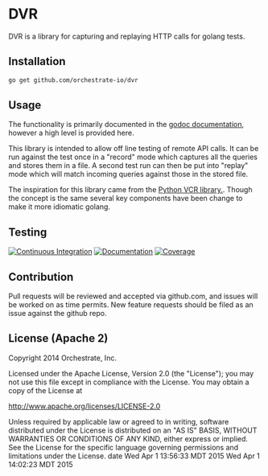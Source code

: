 # DVR

DVR is a library for capturing and replaying HTTP calls for golang tests.

## Installation

```bash
go get github.com/orchestrate-io/dvr
```

## Usage

The functionality is primarily documented in the [godoc documentation](http://godoc.org/github.com/orchestrate-io/dvr), however
a high level is provided here.

This library is intended to allow off line testing of remote API calls. It can
be run against the test once in a "record" mode which captures all the queries
and stores them in a file. A second test run can then be put into "replay"
mode which will match incoming queries against those in the stored file.

The inspiration for this library came from the
[Python VCR library.](https://github.com/kevin1024/vcrpy). Though the concept
is the same several key components have been change to make it more
idiomatic golang.

## Testing

[![Continuous Integration](https://secure.travis-ci.org/orchestrate-io/dvr.svg?branch=master)](http://travis-ci.org/orchestrate-io/dvr)
[![Documentation](http://godoc.org/github.com/orchestrate-io/dvr?status.png)](http://godoc.org/github.com/orchestrate-io/dvr)
[![Coverage](https://img.shields.io/coveralls/orchestrate-io/dvr.svg)](https://coveralls.io/r/orchestrate-io/dvr)

## Contribution

Pull requests will be reviewed and accepted via github.com, and issues will be
worked on as time permits. New feature requests should be filed as an issue
against the github repo.

## License (Apache 2)

Copyright 2014 Orchestrate, Inc.

Licensed under the Apache License, Version 2.0 (the "License");
you may not use this file except in compliance with the License.
You may obtain a copy of the License at

  http://www.apache.org/licenses/LICENSE-2.0

  Unless required by applicable law or agreed to in writing, software
  distributed under the License is distributed on an "AS IS" BASIS,
  WITHOUT WARRANTIES OR CONDITIONS OF ANY KIND, either express or implied.
  See the License for the specific language governing permissions and
  limitations under the License.
date
Wed Apr  1 13:56:33 MDT 2015
Wed Apr  1 14:02:23 MDT 2015

